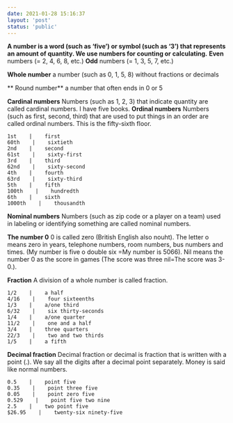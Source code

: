 ```yaml
---
date: 2021-01-28 15:16:37
layout: 'post'
status: 'public'
---
```


**A number is a word (such as ‘five’) or symbol (such as ‘3’) that represents an amount of quantity. We use numbers for counting or calculating.**
**Even** numbers (= 2, 4, 6, 8, etc.)
**Odd** numbers (= 1, 3, 5, 7, etc.)

**Whole number**
a number (such as 0, 1, 5, 8) without fractions or decimals

** Round number**
a number that often ends in 0 or 5

**Cardinal numbers**
Numbers (such as 1, 2, 3) that indicate quantity are called cardinal numbers.
I have five books.
**Ordinal numbers**
Numbers (such as first, second, third) that are used to put things in an order are called ordinal numbers.
This is the fifty-sixth floor.

```table
1st    |    first
60th    |    sixtieth
2nd    |    second
61st    |    sixty-first
3rd    |    third
62nd    |    sixty-second
4th    |    fourth
63rd    |    sixty-third
5th    |    fifth
100th    |    hundredth
6th    |    sixth
1000th    |    thousandth
```

**Nominal numbers**
Numbers (such as zip code or a player on a team) used in labeling or identifying something are called nominal numbers.

**The number 0**
0 is called zero (British English also nouht). The  letter o means zero in years, telephone numbers, room numbers, bus numbers and times. (My number is five o double six =My number is 5066). Nil means the number 0 as the score in games (The score was three nil=The score was 3-0.).

**Fraction**
A division of a whole number is called fraction.

```table
1/2    |    a half
4/16    |    four sixteenths
1/3    |    a/one third
6/32    |    six thirty-seconds
1/4    |    a/one quarter
11/2    |    one and a half
3/4    |    three quarters
22/3    |    two and two thirds
1/5    |    a fifth
```

**Decimal fraction**
Decimal fraction or decimal is fraction that is written with a point (.). We say all the digits after a decimal point separately. Money is said like normal numbers.

```table
0.5    |    point five
0.35    |    point three five
0.05    |    point zero five
0.529    |    point five two nine
2.5    |    two point five
$26.95    |    twenty-six ninety-five
```
